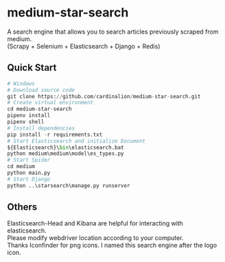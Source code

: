# medium-star-search

A search engine that allows you to search articles previously scraped from medium.   
(Scrapy + Selenium + Elasticsearch + Django + Redis)

## Quick Start

```python
# Windows
# Download source code
git clone https://github.com/cardinalion/medium-star-search.git
# Create virtual environment
cd medium-star-search
pipenv install
pipenv shell
# Install dependencies
pip install -r requirements.txt
# Start Elasticsearch and initialize Document
${Elasticsearch}\bin\elasticsearch.bat
python medium\medium\model\es_types.py
# Start Spider
cd medium
python main.py
# Start Django
python ..\starsearch\manage.py runserver
```

## Others

Elasticsearch-Head and Kibana are helpful for interacting with elasticsearch.   
Please modify webdriver location according to your computer.   
Thanks Iconfinder for png icons. I named this search engine after the logo icon.   
